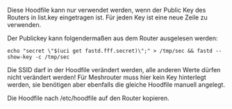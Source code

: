 Diese Hoodfile kann nur verwendet werden, wenn der Public Key des Routers in list.key eingetragen ist. Für jeden Key ist eine neue Zeile zu verwenden.

Der Publickey kann folgendermaßen aus dem Router ausgelesen werden:

```console
echo "secret \"$(uci get fastd.fff.secret)\";" > /tmp/sec && fastd --show-key -c /tmp/sec
```

Die SSID darf in der Hoodfile verändert werden, alle anderen Werte dürfen nicht verändert werden! Für Meshrouter muss hier kein Key hinterlegt werden, sie benötigen aber ebenfalls die gleiche Hoodfile manuell angelegt.

Die Hoodfile nach /etc/hoodfile auf den Router kopieren.
